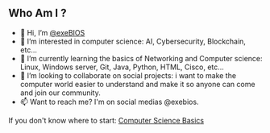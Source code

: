## Who Am I ?
- 👋 Hi, I’m [@exeBIOS](https://youtube.com/@exebios)
- 👀 I’m interested in computer science: AI, Cybersecurity, Blockchain, etc...
- 🌱 I’m currently learning the basics of Networking and Computer science: Linux, Windows server, Git, Java, Python, HTML, Cisco, etc...
- 🤝 I’m looking to collaborate on social projects: i want to make the computer world easier to understand and make it so anyone can come and join our community.
- 📫 Want to reach me? I'm on social medias @exebios.

If you don't know where to start: [Computer Science Basics](https://www.tutorialspoint.com/basics_of_computer_science/index.htm)

<!---
exeBIOS/exeBIOS is a ✨ special ✨ repository because its `README.md` (this file) appears on your GitHub profile.
You can click the Preview link to take a look at your changes.
--->
